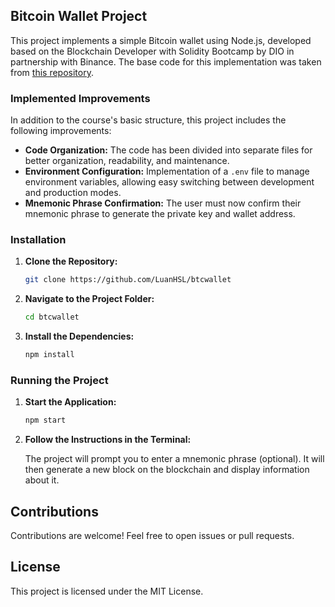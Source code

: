 ## Bitcoin Wallet Project

This project implements a simple Bitcoin wallet using Node.js, developed based on the Blockchain Developer with Solidity Bootcamp by DIO in partnership with Binance. The base code for this implementation was taken from [this repository](https://github.com/digitalinnovationone/formacao-blockchain-dio/tree/main/Modulo%2001%20Fundamentos%20da%20Blockchain/Curso%2001%20Introducao%20a%20Blockchain/Criando%20e%20utilizando%20a%20sua%20carteira%20de%20criptomoedas).

### Implemented Improvements

In addition to the course's basic structure, this project includes the following improvements:

- **Code Organization:** The code has been divided into separate files for better organization, readability, and maintenance.
- **Environment Configuration:** Implementation of a `.env` file to manage environment variables, allowing easy switching between development and production modes.
- **Mnemonic Phrase Confirmation:** The user must now confirm their mnemonic phrase to generate the private key and wallet address. 

### Installation

1. **Clone the Repository:**

   ```bash
   git clone https://github.com/LuanHSL/btcwallet
   ```

2. **Navigate to the Project Folder:**

   ```bash
   cd btcwallet
   ```

3. **Install the Dependencies:**

   ```bash
   npm install
   ```

### Running the Project

1. **Start the Application:**

   ```bash
   npm start
   ```

2. **Follow the Instructions in the Terminal:**

   The project will prompt you to enter a mnemonic phrase (optional). It will then generate a new block on the blockchain and display information about it.

## Contributions

Contributions are welcome! Feel free to open issues or pull requests.

## License

This project is licensed under the MIT License. 
